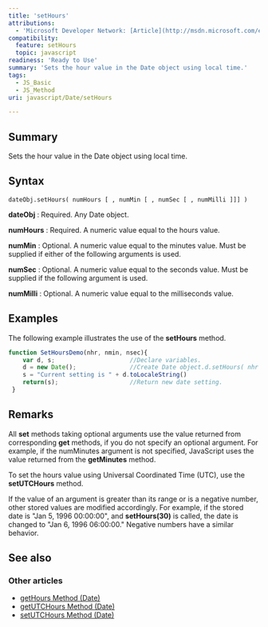 ```yaml
---
title: 'setHours'
attributions:
  - 'Microsoft Developer Network: [Article](http://msdn.microsoft.com/en-us/library/ie/f4a5xhxy(v=vs.94).aspx)'
compatibility:
  feature: setHours
  topic: javascript
readiness: 'Ready to Use'
summary: 'Sets the hour value in the Date object using local time.'
tags:
  - JS_Basic
  - JS_Method
uri: javascript/Date/setHours

---
```

## Summary

Sets the hour value in the Date object using local time.

## Syntax

    dateObj.setHours( numHours [ , numMin [ , numSec [ , numMilli ]]] )

**dateObj**
:   Required. Any Date object.

**numHours**
:   Required. A numeric value equal to the hours value.

**numMin**
:   Optional. A numeric value equal to the minutes value. Must be supplied if either of the following arguments is used.

**numSec**
:   Optional. A numeric value equal to the seconds value. Must be supplied if the following argument is used.

**numMilli**
:   Optional. A numeric value equal to the milliseconds value.

## Examples

The following example illustrates the use of the **setHours** method.

``` js
function SetHoursDemo(nhr, nmin, nsec){
    var d, s;                     //Declare variables.
    d = new Date();               //Create Date object.d.setHours( nhr , nmin , nsec ) ;  //Set hours, minutes, & seconds.
    s = "Current setting is " + d.toLocaleString()
    return(s);                    //Return new date setting.
 }
```

## Remarks

All **set** methods taking optional arguments use the value returned from corresponding **get** methods, if you do not specify an optional argument. For example, if the numMinutes argument is not specified, JavaScript uses the value returned from the **getMinutes** method.

To set the hours value using Universal Coordinated Time (UTC), use the **setUTCHours** method.

If the value of an argument is greater than its range or is a negative number, other stored values are modified accordingly. For example, if the stored date is "Jan 5, 1996 00:00:00", and **setHours(30)** is called, the date is changed to "Jan 6, 1996 06:00:00." Negative numbers have a similar behavior.

## See also

### Other articles

-   [getHours Method (Date)](/javascript/Date/getHours)
-   [getUTCHours Method (Date)](/javascript/Date/getUTCHours)
-   [setUTCHours Method (Date)](/javascript/Date/setUTCHours)

